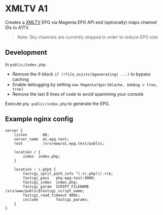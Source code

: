 # XMLTV A1

Creates a [XMLTV](http://www.xmltv.org) EPG via Magenta EPG API and (optionally) maps channel IDs to A1TV.

> Note: Sky channels are currently skipped in order to reduce EPG size

## Development

In `public/index.php`:

* Remove the if-block `if (!file_exists($generating) ...)` to bypass caching
* Enable debugging by setting `new Magenta($psr16Cache, $debug = true, true)`
* Remove the last 8 lines of code to avoid spamming your console

Execute `php public/index.php` to generate the EPG.

## Example nginx config

```nginx
server {
    listen       80;
    server_name  a1.epg.test;
    root         /srv/www/a1.epg.test/public;

    location / {
        index  index.php;
    }

    location ~ \.php$ {
        fastcgi_split_path_info ^(.+\.php)(/.+)$;
        fastcgi_pass   php-epg-test:9000;
        fastcgi_index  index.php;
        fastcgi_param  SCRIPT_FILENAME /srv/www/public$fastcgi_script_name;
        fastcgi_read_timeout 900s;
        include        fastcgi_params;
    }
}
```
